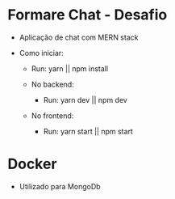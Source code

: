 # Formare Chat - Desafio

- Aplicação de chat com MERN stack
- Como iniciar:

  - Run: yarn || npm install

  - No backend:

    - Run: yarn dev || npm dev

  - No frontend:
    - Run: yarn start || npm start

# Docker

- Utilizado para MongoDb
